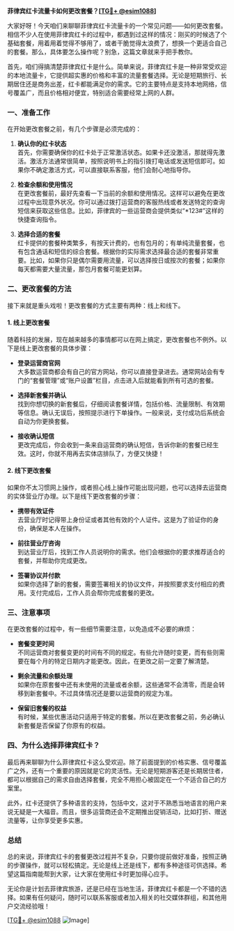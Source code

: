 **菲律宾红卡流量卡如何更改套餐？[[TG💪+ @esim1088](https://t.me/s/esim1088)]**

大家好呀！今天咱们来聊聊菲律宾红卡流量卡的一个常见问题——如何更改套餐。相信不少人在使用菲律宾红卡的过程中，都遇到过这样的情况：刚买的时候选了个基础套餐，用着用着觉得不够用了，或者干脆觉得太浪费了，想换一个更适合自己的套餐。那么，具体要怎么操作呢？别急，这篇文章就来手把手教你。

首先，咱们得搞清楚菲律宾红卡是什么。简单来说，菲律宾红卡是一种非常受欢迎的本地流量卡，它提供超实惠的价格和丰富的流量套餐选择。无论是短期旅行、长期居住还是商务出差，红卡都能满足你的需求。它的主要特点是支持本地网络，信号覆盖广，而且价格相对便宜，特别适合需要经常上网的人群。

### **一、准备工作**

在开始更改套餐之前，有几个步骤是必须完成的：

1. **确认你的红卡状态**  
   首先，你需要确保你的红卡处于正常激活状态。如果卡还没激活，那就得先激活。激活方法通常很简单，按照说明书上的指引拨打电话或发送短信即可。如果你不确定激活方式，可以直接联系客服，他们会耐心地指导你。

2. **检查余额和使用情况**  
   在更改套餐前，最好先查看一下当前的余额和使用情况。这样可以避免在更改过程中出现意外状况。你可以通过拨打运营商的客服热线或者发送特定的查询短信来获取这些信息。比如，菲律宾的一些运营商会提供类似“*123#”这样的快捷查询指令。

3. **选择合适的套餐**  
   红卡提供的套餐种类繁多，有按天计费的，也有包月的；有单纯流量套餐，也有包含通话和短信的综合套餐。根据你的实际需求选择最合适的套餐非常重要。比如，如果你只是偶尔需要用流量，可以选择按日或按次的套餐；如果你每天都需要大量流量，那包月套餐可能更划算。

### **二、更改套餐的方法**

接下来就是重头戏啦！更改套餐的方式主要有两种：线上和线下。

#### **1. 线上更改套餐**

随着科技的发展，现在越来越多的事情都可以在网上搞定，更改套餐也不例外。以下是线上更改套餐的具体步骤：

- **登录运营商官网**  
  大多数运营商都会有自己的官方网站，你可以直接登录进去。通常网站会有专门的“套餐管理”或“账户设置”栏目，点击进入后就能看到所有可选的套餐。

- **选择新套餐并确认**  
  找到你想切换的新套餐后，仔细阅读套餐详情，包括价格、流量限制、有效期等信息。确认无误后，按照提示进行下单操作。一般来说，支付成功后系统会自动为你更换套餐。

- **接收确认短信**  
  更改完成后，你会收到一条来自运营商的确认短信，告诉你新的套餐已经生效。这时，你就不用再去实体店排队了，方便又快捷！

#### **2. 线下更改套餐**

如果你不太习惯网上操作，或者担心线上操作可能出现问题，也可以选择去运营商的实体营业厅办理。以下是线下更改套餐的步骤：

- **携带有效证件**  
  去营业厅时记得带上身份证或者其他有效的个人证件。这是为了验证你的身份，确保是本人在操作。

- **前往营业厅咨询**  
  到达营业厅后，找到工作人员说明你的需求。他们会根据你的要求推荐适合的套餐，并帮助你完成更改。

- **签署协议并付款**  
  如果你选择了新的套餐，需要签署相关的协议文件，并按照要求支付相应的费用。支付完成后，工作人员会帮你完成套餐的更改。

### **三、注意事项**

在更改套餐的过程中，有一些细节需要注意，以免造成不必要的麻烦：

- **套餐变更时间**  
  不同运营商对套餐变更的时间有不同的规定。有些允许随时变更，而有些则需要在每个月的特定日期内才能更改。因此，在更改之前一定要了解清楚。

- **剩余流量和余额处理**  
  如果你在原套餐中还有未使用的流量或者余额，这些通常不会清零，而是会转移到新套餐中。不过具体情况还是要以运营商的规定为准。

- **保留旧套餐的权益**  
  有时候，某些优惠活动只适用于特定的套餐。所以在更改套餐之前，务必确认新套餐是否保留了你原有的权益。

### **四、为什么选择菲律宾红卡？**

最后再来聊聊为什么菲律宾红卡这么受欢迎。除了前面提到的价格实惠、信号覆盖广之外，还有一个重要的原因就是它的灵活性。无论是短期游客还是长期居住者，都可以根据自己的需求自由选择套餐，完全不用担心被固定在一个不适合自己的方案里。

此外，红卡还提供了多种语言的支持，包括中文，这对于不熟悉当地语言的用户来说无疑是一大福音。而且，很多运营商还会不定期推出促销活动，比如打折、赠送流量等，让你享受更多实惠。

### **总结**

总的来说，菲律宾红卡的套餐更改过程并不复杂，只要你提前做好准备，按照正确的步骤操作，就可以轻松搞定。无论是线上还是线下，都有多种途径可供选择。希望这篇指南能帮到大家，让大家在使用红卡时更加得心应手。

无论你是计划去菲律宾旅游，还是已经在当地生活，菲律宾红卡都是一个不错的选择。如果有任何疑问，随时可以联系客服或者加入相关的社交媒体群组，和其他用户交流经验哦！

[[TG💪+ @esim1088](https://t.me/s/esim1088) ![Image](https://i.postimg.cc/4NQfJmqS/Snipaste-2025-05-13-00-14-12.png)]